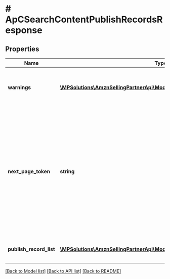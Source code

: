 # # ApCSearchContentPublishRecordsResponse

## Properties

Name | Type | Description | Notes
------------ | ------------- | ------------- | -------------
**warnings** | [**\MPSolutions\AmznSellingPartnerApi\Models\AplusContent\ApCError[]**](ApCError.md) | A set of messages to the user, such as warnings or comments. | [optional]
**next_page_token** | **string** | A page token that is returned when the results of the call exceed the page size. To get another page of results, call the operation again, passing in this value with the pageToken parameter. | [optional]
**publish_record_list** | [**\MPSolutions\AmznSellingPartnerApi\Models\AplusContent\ApCPublishRecord[]**](ApCPublishRecord.md) | A list of A+ Content publishing records. |

[[Back to Model list]](../../README.md#models) [[Back to API list]](../../README.md#endpoints) [[Back to README]](../../README.md)
